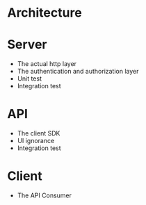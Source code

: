 # Architecture

# Server
- The actual http layer
- The authentication and authorization layer
- Unit test
- Integration test

# API
- The client SDK
- UI ignorance
- Integration test

# Client
- The API Consumer